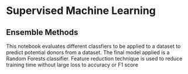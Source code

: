 # Supervised Machine Learning
## Ensemble Methods

This notebook evaluates different classfiers to be applied to a dataset to predict potential donors from a dataset. The final model applied is a Random Forests classifier.
Feature reduction technique is used to reduce training time without large loss to accuracy or F1 score

